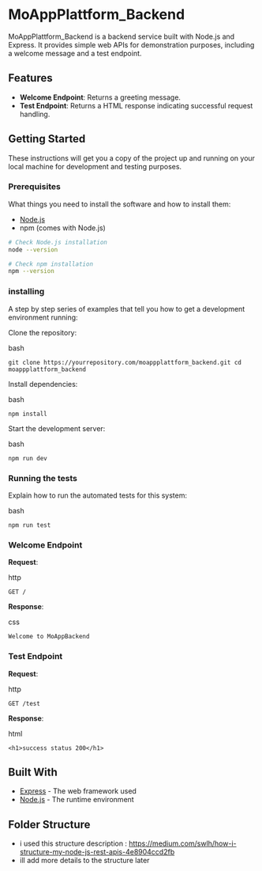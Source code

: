 # MoAppPlattform_Backend

MoAppPlattform_Backend is a backend service built with Node.js and Express. It provides simple web APIs for demonstration purposes, including a welcome message and a test endpoint.

## Features

- **Welcome Endpoint**: Returns a greeting message.
- **Test Endpoint**: Returns a HTML response indicating successful request handling.

## Getting Started

These instructions will get you a copy of the project up and running on your local machine for development and testing purposes.

### Prerequisites

What things you need to install the software and how to install them:

- [Node.js](https://nodejs.org/)
- npm (comes with Node.js)

```bash
# Check Node.js installation
node --version

# Check npm installation
npm --version
```

### installing

A step by step series of examples that tell you how to get a development environment running:

Clone the repository:

bash

`git clone https://yourrepository.com/moappplattform_backend.git
cd moappplattform_backend`

Install dependencies:

bash

`npm install`

Start the development server:

bash

`npm run dev`

### Running the tests

Explain how to run the automated tests for this system:

bash

`npm run test`

### Welcome Endpoint

**Request**:

http

`GET /`

**Response**:

css

`Welcome to MoAppBackend`

### Test Endpoint

**Request**:

http

`GET /test`

**Response**:

html

`<h1>success status 200</h1>`

## Built With

- [Express](https://expressjs.com/) - The web framework used
- [Node.js](https://nodejs.org/) - The runtime environment

## Folder Structure

- i used this structure description : https://medium.com/swlh/how-i-structure-my-node-js-rest-apis-4e8904ccd2fb
- ill add more details to the structure later <!-- todo -->
